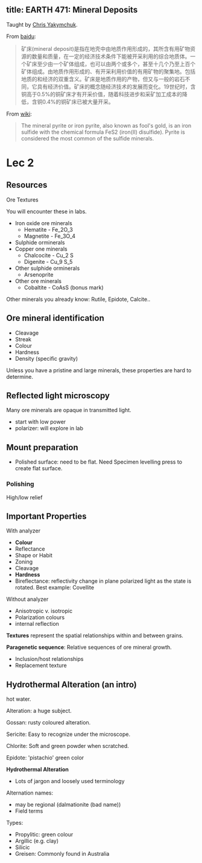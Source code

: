 title: EARTH 471: Mineral Deposits
---
Taught by [Chris Yakymchuk](https://uwaterloo.ca/earth-environmental-sciences/people-profiles/chris-yakymchuk).

From [baidu](https://baike.baidu.com/item/%E7%9F%BF%E5%BA%8A):
> 矿床(mineral deposit)是指在地壳中由地质作用形成的，其所含有用矿物资源的数量和质量，在一定的经济技术条件下能被开采利用的综合地质体。一个矿床至少由一个矿体组成，也可以由两个或多个，甚至十几个乃至上百个矿体组成。由地质作用形成的、有开采利用价值的有用矿物的聚集地。包括地质的和经济的双重含义。矿床是地质作用的产物，但又与一般的岩石不同，它具有经济价值。矿床的概念随经济技术的发展而变化。19世纪时，含铜高于0.5%的铜矿床才有开采价值，随着科技进步和采矿加工成本的降低，含铜0.4%的铜矿床已被大量开采。

From [wiki](https://en.wikipedia.org/wiki/Pyrite):
> The mineral pyrite  or iron pyrite, also known as fool's gold, is an iron sulfide with the chemical formula FeS2 (iron(II) disulfide). Pyrite is considered the most common of the sulfide minerals.
# Lec 2

## Resources

Ore Textures

You will encounter these in labs.
- Iron oxide ore minerals
    - Hematite - Fe_2O_3
    - Magnetite - Fe_3O_4
- Sulphide orminerals
- Copper one minerals
    - Chalcocite - Cu_2 S
    - Digenite - Cu_9 S_5
- Other sulphide orminerals
    - Arsenoprite
- Other ore minerals
    - Cobaltite - CoAsS (bonus mark)

Other minerals you already know: Rutile, Epidote, Calcite..

## Ore mineral identification
- Cleavage
- Streak
- Colour
- Hardness
- Density (specific gravity)

Unless you have a pristine and large minerals, these properties are hard to determine.

## Reflected light microscopy
Many ore minerals are opaque in transmitted light.

- start with low power
- polarizer: will explore in lab

## Mount preparation
- Polished surface: need to be flat. Need Specimen levelling press to create flat surface.

### Polishing
High/low relief

## Important Properties
With analyzer
* **Colour**
* Reflectance
* Shape or Habit
* Zoning
* Cleavage
* **Hardness**
* Bireflectance: reflectivity change in plane polarized light as the state is rotated. Best example: Covellite

Without analyzer
* Anisotropic v. isotropic
* Polarization colours
* internal reflection

**Textures** represent the spatial relationships within and between grains.

**Paragenetic sequence**: Relative sequences of ore mineral growth.
* Inclusion/host relationships
* Replacement texture

## Hydrothermal Alteration (an intro)
hot water.

Alteration: a huge subject.

Gossan: rusty coloured alteration.

Sericite: Easy to recognize under the microscope.

Chlorite: Soft and green powder when scratched.

Epidote: 'pistachio' green color

**Hydrothermal Alteration**
* Lots of jargon and loosely used terminology

Alternation names:
* may be regional (dalmationite (bad name))
* Field terms

Types:
- Propylitic: green colour
- Argillic (e.g. clay)
- Silicic
- Greisen: Commonly found in Australia

